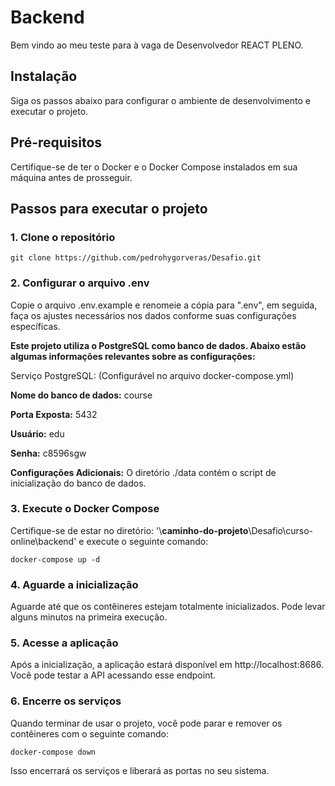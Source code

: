 # Backend

Bem vindo ao meu teste para à vaga de Desenvolvedor REACT PLENO.

## Instalação

Siga os passos abaixo para configurar o ambiente de desenvolvimento e executar o projeto.

## Pré-requisitos

Certifique-se de ter o Docker e o Docker Compose instalados em sua máquina antes de prosseguir.

## Passos para executar o projeto

### 1. Clone o repositório

```
git clone https://github.com/pedrohygorveras/Desafio.git
```

### 2. Configurar o arquivo .env

Copie o arquivo .env.example e renomeie a cópia para ".env", em seguida, faça os ajustes necessários nos dados conforme suas configurações específicas.

**Este projeto utiliza o PostgreSQL como banco de dados. Abaixo estão algumas informações relevantes sobre as configurações:**

Serviço PostgreSQL: (Configurável no arquivo docker-compose.yml)

**Nome do banco de dados:** course

**Porta Exposta:** 5432

**Usuário:** edu

**Senha:** c8596sgw

**Configurações Adicionais:** O diretório ./data contém o script de inicialização do banco de dados.

### 3. Execute o Docker Compose

Certifique-se de estar no diretório: '\\**caminho-do-projeto**\\Desafio\curso-online\backend' e execute o seguinte comando:

```
docker-compose up -d
```

### 4. Aguarde a inicialização

Aguarde até que os contêineres estejam totalmente inicializados. Pode levar alguns minutos na primeira execução.

### 5. Acesse a aplicação

Após a inicialização, a aplicação estará disponível em http://localhost:8686. Você pode testar a API acessando esse endpoint.

### 6. Encerre os serviços

Quando terminar de usar o projeto, você pode parar e remover os contêineres com o seguinte comando:

```
docker-compose down
```

Isso encerrará os serviços e liberará as portas no seu sistema.
